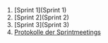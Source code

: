 1. [Sprint 1](Sprint 1)
2. [Sprint 2](Sprint 2)
3. [Sprint 3](Sprint 3)
4. [Protokolle der Sprintmeetings](Sprintmeetings)